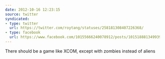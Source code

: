 ```yaml
---
date: 2012-10-16 12:23:15
source: twitter
syndicated:
- type: twitter
  url: https://twitter.com/roytang/statuses/258181308407226368/
- type: facebook
  url: https://www.facebook.com/10155666240078912/posts/10151888134993912
---
```


There should be a game like XCOM, except with zombies instead of aliens
